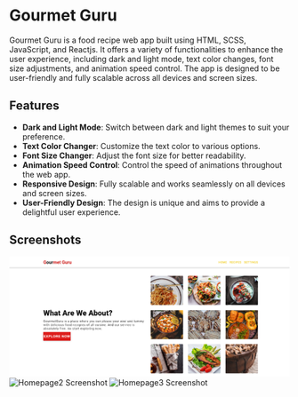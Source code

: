 # Gourmet Guru

Gourmet Guru is a food recipe web app built using HTML, SCSS, JavaScript, and Reactjs. It offers a variety of functionalities to enhance the user experience, including dark and light mode, text color changes, font size adjustments, and animation speed control. The app is designed to be user-friendly and fully scalable across all devices and screen sizes.

## Features

- **Dark and Light Mode**: Switch between dark and light themes to suit your preference.
- **Text Color Changer**: Customize the text color to various options.
- **Font Size Changer**: Adjust the font size for better readability.
- **Animation Speed Control**: Control the speed of animations throughout the web app.
- **Responsive Design**: Fully scalable and works seamlessly on all devices and screen sizes.
- **User-Friendly Design**: The design is unique and aims to provide a delightful user experience.

## Screenshots
![Homepage Screenshot](https://github.com/Atrayeej/GourmetGuru/blob/main/images/home%20page.png?raw=true)
![Homepage2 Screenshot]()
![Homepage3 Screenshot]()



